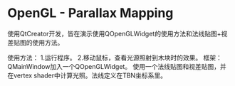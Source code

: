 # OpenGL - Parallax Mapping
使用QtCreator开发，皆在演示使用QOpenGLWidget的使用方法和法线贴图+视差贴图的使用方法。

使用方法：
1.运行程序。
2.移动鼠标，查看光源照射到木块时的效果。
框架： QMainWindow加入一个QOpenGLWidget。 使用一个法线贴图和视差贴图，并在vertex shader中计算光照。法线定义在TBN坐标系里。
